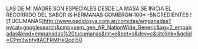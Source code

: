LAS DE MI MADRE SON ESPECIALES
DESDE LA MASA SE INICIA EL RECORRIDO DEL SABOR
~~IS HERMANAS COMIERON 100*~~
-5NGREDIENTES
 ! [TUCUMANAS]http://www.pedidosya.com.ar/comidas/empanadas?pycat=googlesearch&cmp=sem_gen_AR_NationWide_Generic&ag=2_empanadas&kwd=empanadas%20tucumanas&mt=e&net=s&dev=c&sitelink=&gclid=CPm3wbfyltACFRMHkQodj50 
